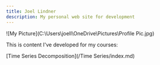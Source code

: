 ```yaml
---
title: Joel Lindner
description: My personal web site for development
---
```


![My Picture](C:\Users\joell\OneDrive\Pictures\Profile Pic.jpg)

This is content I've developed for my courses:

[Time Series Decomposition](/Time Series/index.md)
